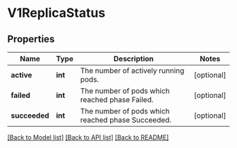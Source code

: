 # V1ReplicaStatus

## Properties
Name | Type | Description | Notes
------------ | ------------- | ------------- | -------------
**active** | **int** | The number of actively running pods. | [optional] 
**failed** | **int** | The number of pods which reached phase Failed. | [optional] 
**succeeded** | **int** | The number of pods which reached phase Succeeded. | [optional] 

[[Back to Model list]](../README.md#documentation-for-models) [[Back to API list]](../README.md#documentation-for-api-endpoints) [[Back to README]](../README.md)


